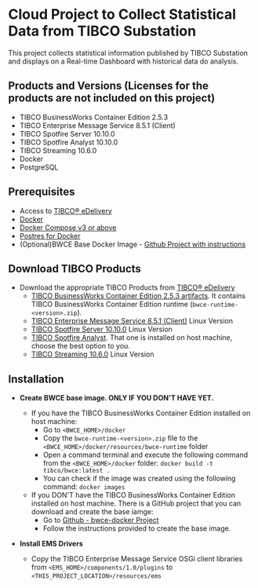 # Cloud Project to Collect Statistical Data from TIBCO Substation

This project collects statistical information published by TIBCO Substation and displays on a Real-time Dashboard with historical data do analysis.

## Products and Versions (Licenses for the products are not included on this project)
  * TIBCO BusinessWorks Container Edition 2.5.3
  * TIBCO Enterprise Message Service 8.5.1 (Client)
  * TIBCO Spotfire Server 10.10.0
  * TIBCO Spotfire Analyst 10.10.0
  * TIBCO Streaming 10.6.0
  * Docker
  * PostgreSQL

## Prerequisites
  * Access to [TIBCO® eDelivery](https://edelivery.tibco.com)
  * [Docker](https://docs.docker.com/engine/installation/)
  * [Docker Compose v3 or above](https://docs.docker.com/compose/install/)
  * [Postres for Docker](https://hub.docker.com/_/postgres)
  * (Optional)BWCE Base Docker Image - [Github Project with instructions](https://github.com/TIBCOSoftware/bwce-docker)

## Download TIBCO Products
  * Download the appropriate TIBCO Products from [TIBCO® eDelivery](https://edelivery.tibco.com)
    * [TIBCO BusinessWorks Container Edition 2.5.3 artifacts](https://edelivery.tibco.com/storefront/eval/tibco-businessworks-container-edition/prod11654.html). It contains TIBCO BusinessWorks Container Edition runtime (`bwce-runtime-<version>.zip`).
    * [TIBCO Enterprise Message Service 8.5.1 (Client)](https://edelivery.tibco.com/storefront/eval/tibco-enterprise-message-service-client/prod10930.html) Linux Version
    * [TIBCO Spotfire Server 10.10.0](https://edelivery.tibco.com/storefront/eval/tibco-spotfire-server/prod10256.html) Linux Version
    * [TIBCO Spotfire Analyst](https://edelivery.tibco.com/storefront/eval/tibco-spotfire-analyst/prod10204.html). That one is installed on host machine, choose the best option to you.
    * [TIBCO Streaming 10.6.0](https://edelivery.tibco.com/storefront/eval/tibco-streaming/prod11980.html) Linux Version

## Installation
  * **Create BWCE base image. ONLY IF YOU DON'T HAVE YET.**
    * If you have the TIBCO BusinessWorks Container Edition installed on host machine:
      * Go to `<BWCE_HOME>/docker`
      * Copy the `bwce-runtime-<version>.zip` file to the `<BWCE_HOME>/docker/resources/bwce-runtime` folder
      * Open a command terminal and execute the following command from the `<BWCE_HOME>/docker` folder:
        `docker build -t tibco/bwce:latest .`
      * You can check if the image was created using the following command: `docker images`
    * If you DON'T have the TIBCO BusinessWorks Container Edition installed on host machine. There is a GitHub project that you can download and create the base iamge:
      * Go to [Github - bwce-docker Project](https://github.com/TIBCOSoftware/bwce-docker)
      * Follow the instructions provided to create the base image.

  * **Install EMS Drivers**
    * Copy the TIBCO Enterprise Message Service OSGi client libraries from `<EMS_HOME>/components/1.0/plugins` to `<THIS_PROJECT_LOCATION>/resources/ems`

